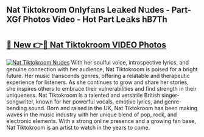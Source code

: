 ## Nat Tiktokroom Onlyf𝚊ns Le𝚊ked N𝚞des - Part-XGf Photos Video - Hot Part Le𝚊ks hB7Th

# <h2><a href="http://ab94335.deff.icu/?id=Nat+Tiktokroom">🔗 New 👉🔴 Nat Tiktokroom VIDEO Photos</a></h2>

[![Nat Tiktokroom N𝚞des](https://i.imgur.com/rIISA9y.gif)](http://ab94335.deff.icu/?id=Nat+Tiktokroom)
With her soulful voice, introspective lyrics, and genuine connection with her audience, Nat Tiktokroom is poised for a bright future. Her music transcends genres, offering a relatable and therapeutic experience for listeners. As she continues to grow and share her stories, she inspires others to embrace their vulnerabilities and find strength in their uniqueness. Nat Tiktokroom is a talented and versatile British singer-songwriter, known for her powerful vocals, emotive lyrics, and genre-bending sound. Born and raised in the UK, Nat Tiktokroom has been making waves in the music industry with her unique blend of pop, rock, and electronic elements. With a strong online presence and a growing fan base, Nat Tiktokroom is an artist to watch in the years to come.
